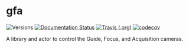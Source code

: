gfa
===

![Versions](https://img.shields.io/badge/python->3.7-blue)
[![Documentation Status](https://readthedocs.org/projects/gfa/badge/?version=latest)](https://gfa.readthedocs.io/en/latest/?badge=latest)
[![Travis (.org)](https://img.shields.io/travis/sdss/gfa)](https://travis-ci.org/sdss/gfa)
[![codecov](https://codecov.io/gh/sdss/gfa/branch/master/graph/badge.svg)](https://codecov.io/gh/sdss/gfa)

A library and actor to control the Guide, Focus, and Acquisition cameras.
